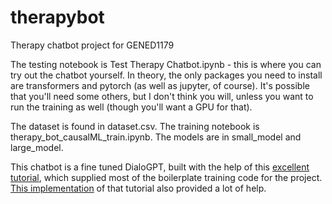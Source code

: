 # therapybot
Therapy chatbot project for GENED1179

The testing notebook is Test Therapy Chatbot.ipynb - this is where you can try out the chatbot yourself.
In theory, the only packages you need to install are transformers and pytorch (as well as jupyter, of course). It's possible that you'll need some others, but I don't think you will, unless you want to run the training as well (though you'll want a GPU for that).

The dataset is found in dataset.csv. 
The training notebook is therapy_bot_causalML_train.ipynb.
The models are in small_model and large_model. 

This chatbot is a fine tuned DialoGPT, built with the help of this [excellent tutorial](https://nathancooper.io/i-am-a-nerd/chatbot/deep-learning/gpt2/2020/05/12/chatbot-part-1.html), which supplied most of the boilerplate training code for the project. [This implementation](https://colab.research.google.com/drive/15wa925dj7jvdvrz8_z3vU7btqAFQLVlG#scrollTo=ezq6Qtl_3NtD) of that tutorial also provided a lot of help. 
